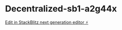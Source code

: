 # Decentralized-sb1-a2g44x

[Edit in StackBlitz next generation editor ⚡️](https://stackblitz.com/~/github.com/alujan45/Decentralized-sb1-a2g44x)